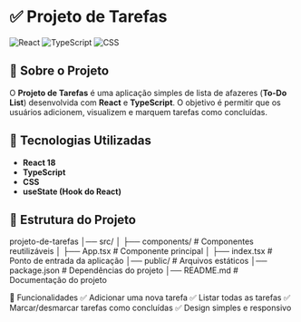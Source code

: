 # ✅ Projeto de Tarefas

![React](https://img.shields.io/badge/React-18-blue)
![TypeScript](https://img.shields.io/badge/TypeScript-5.0-blue)
![CSS](https://img.shields.io/badge/CSS-Style-blue)

## 📌 Sobre o Projeto

O **Projeto de Tarefas** é uma aplicação simples de lista de afazeres (**To-Do List**) desenvolvida com **React** e **TypeScript**. O objetivo é permitir que os usuários adicionem, visualizem e marquem tarefas como concluídas.

## 🚀 Tecnologias Utilizadas

- **React 18**
- **TypeScript**
- **CSS**
- **useState (Hook do React)**

## 📂 Estrutura do Projeto

projeto-de-tarefas │── src/ │ ├── components/ # Componentes reutilizáveis │ ├── App.tsx # Componente principal │ ├── index.tsx # Ponto de entrada da aplicação │── public/ # Arquivos estáticos │── package.json # Dependências do projeto │── README.md # Documentação do projeto

📌 Funcionalidades
✅ Adicionar uma nova tarefa
✅ Listar todas as tarefas
✅ Marcar/desmarcar tarefas como concluídas
✅ Design simples e responsivo

